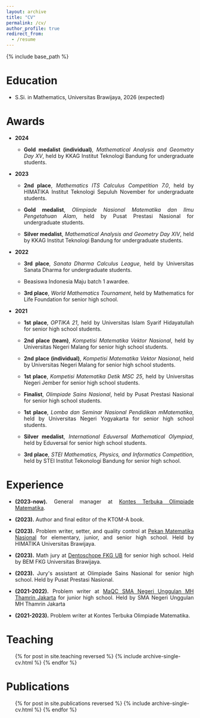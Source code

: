 ```yaml
---
layout: archive
title: "CV"
permalink: /cv/
author_profile: true
redirect_from:
  - /resume
---
```


{% include base_path %}

Education
======
* S.Si. in Mathematics, Universitas Brawijaya, 2026 (expected)

Awards
======
* <b>2024</b>
    * <p align="justify"> <b>Gold medalist (individual)</b>, <i>Mathematical Analysis and Geometry Day XV</i>, held by KKAG Institut Teknologi Bandung for undergraduate students. </p>
    
* <b>2023</b>
    * <p align="justify"> <b>2nd place</b>, <i>Mathematics ITS Calculus Competition 7.0</i>, held by HIMATIKA Institut Teknologi Sepuluh November for undergraduate students. </p>
    * <p align="justify"> <b>Gold medalist</b>, <i>Olimpiade Nasional Matematika dan Ilmu Pengetahuan Alam</i>, held by Pusat Prestasi Nasional for undergraduate students. </p>
    * <p align="justify"> <b>Silver medalist</b>, <i>Mathematical Analysis and Geometry Day XIV</i>, held by KKAG Institut Teknologi Bandung for undergraduate students. </p>
  
* <b>2022</b>
    *   <p align="justify"> <b>3rd place</b>, <i>Sanata Dharma Calculus League</i>, held by Universitas Sanata Dharma for undergraduate students. </p> 
    * <p align="justify"> Beasiswa Indonesia Maju batch 1 awardee.
    *  <p align="justify"> <b>3rd place</b>, <i>World Mathematics Tournament</i>, held by Mathematics for Life Foundation for senior high school. </p>

* <b>2021</b>
  * <p align="justify"> <b>1st place</b>, <i>OPTIKA 21</i>, held by Universitas Islam Syarif Hidayatullah for senior high school students. </p>
  * <p align="justify"> <b>2nd place (team)</b>, <i>Kompetisi Matematika Vektor Nasional</i>, held by Universitas Negeri Malang for senior high school students. </p>
  * <p align="justify"> <b>2nd place (individual)</b>, <i>Kompetisi Matematika Vektor Nasional</i>, held by Universitas Negeri Malang for senior high school students. </p>
  * <p align="justify"> <b>1st place</b>, <i>Kompetisi Matematika Detik MSC 25</i>, held by Universitas Negeri Jember for senior high school students. </p>
  * <p align="justify"> <b>Finalist</b>, <i>Olimpiade Sains Nasional</i>, held by Pusat Prestasi Nasional for senior high school students. </p>
  * <p align="justify"> <b>1st place</b>, <i>Lomba dan Seminar Nasional Pendidikan mMatematika</i>, held by Universitas Negeri Yogyakarta for senior high school students. </p>
  * <p align="justify"> <b>Silver medalist</b>, <i>International Eduversal Mathematical Olympiad</i>, held by Eduversal for senior high school students. </p>
  * <p align="justify"> <b>3rd place</b>, <i>STEI Mathematics, Physics, and Informatics Competition</i>, held by STEI Institut Tekonologi Bandung for senior high school. </p>

  
Experience
======
*  <p align="justify"> <b>(2023-now).</b> General manager at <a href = "https://ktom-tomi.or.id/"> Kontes Terbuka Olimpiade Matematika</a>. </p>
* <p align="justify"> <b>(2023).</b> Author and final editor of the KTOM-A book. </p>
*  <p align="justify"> <b>(2023).</b> Problem writer, setter, and quality control at <a href = "https://www.instagram.com/pemnasub2024/"> Pekan Matematika Nasional</a> for elementary, junior, and senior high school. Held by HIMATIKA Universitas Brawijaya.</p>
* <p align="justify"> <b>(2023).</b> Math jury at <a href = "https://www.instagram.com/dentoschope.fkgub/">Dentoschope FKG UB</a> for senior high school. Held by BEM FKG Universitas Brawijaya.</p>
* <p align="justify"><b>(2023).</b> Jury's assistant at Olimpiade Sains Nasional for senior high school. Held by Pusat Prestasi Nasional.</p>
* <p align="justify"><b>(2021-2022).</b> Problem writer at <a href = "https://www.instagram.com/thamrinolymcup/"> MaQC SMA Negeri Unggulan MH Thamrin Jakarta</a> for junior high school. Held by SMA Negeri Unggulan MH Thamrin Jakarta</p>
* <p align="justify"><b>(2021-2023).</b> Problem writer at Kontes Terbuka Olimpiade Matematika.</p>

Teaching
======
  <ul>{% for post in site.teaching reversed %}
    {% include archive-single-cv.html %}
  {% endfor %}</ul>

Publications
======
  <ul>{% for post in site.publications reversed %}
    {% include archive-single-cv.html %}
  {% endfor %}</ul>
<!---
Talks
======
  <ul>{% for post in site.talks reversed %}
    {% include archive-single-talk-cv.html  %}
  {% endfor %}</ul>
Service and leadership
======
* Currently signed in to 43 different slack teams
--->

